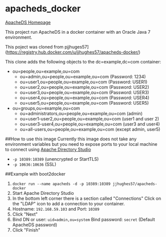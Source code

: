 apacheds_docker
===============

[ApacheDS Homepage](http://directory.apache.org/apacheds/)

This project run ApacheDS in a docker container with an Oracle Java 7 environment.

This poject was cloned from pjjhuges57](https://registry.hub.docker.com/u/jjhughes57/apacheds-docker/)

This clone adds the following objects to the dc=example,dc=com container:

* ou=people,ou=example,ou=com
    * ou=admin,ou=people,ou=example,ou=com (Password: 1234)
    * ou=user1,ou=people,ou=example,ou=com (Password: USER1)
    * ou=user2,ou=people,ou=example,ou=com (Password: USER2)
    * ou=user3,ou=people,ou=example,ou=com (Password: USER3)
    * ou=user4,ou=people,ou=example,ou=com (Password: USER4)
    * ou=user5,ou=people,ou=example,ou=com (Password: USER5)
* ou=groups,ou=example,ou=com
    * ou=administrators,ou=people,ou=example,ou=com (admin)
    * ou=user1-user2,ou=people,ou=example,ou=com (user1 and user 2)
    * ou=user3-user4,ou=people,ou=example,ou=com (user3 and user4)
    * ou=all-users,ou=people,ou=example,ou=com (except admin, user5)

##How to use this image
Currently this image does not take any environment variables but you need to expose ports to your local machine to connect using [Apache Directory Studio](http://directory.apache.org/studio/)

* `-p 10389:10389`  (unencrypted or StartTLS)
* `-p 10636:10636`  (SSL)


##Example with boot2docker

1. `docker run --name apacheds -d -p 10389:10389 jjhughes57/apacheds-docker`
2. Start Apache Directory Studio
3. In the bottom left corner there is a section called "Connections" Click on the "LDAP" icon to add a connection to your container.
4. Hostname: `192.168.59.103` and Port: `10389`
5. Click "Next"
6. Bind DN or user: `uid=admin,ou=system` Bind password: `secret` (Default ApacheDS password)
7. Click "Finish"



